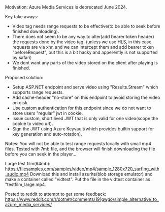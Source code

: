 Motivation:
Azure Media Services is deprecated June 2024.

Key take aways:
* Video tag needs range requests to be effective(to be able to seek before finished downloading).
* There does not seem to be any way to alter(add bearer token header) the requests done by the video tag.  (unless we use HLS, in this case requests are via xhr, and we can intercept them and add bearer token "beforeRequest", but this is a bit hacky and apperently is not supported by safari)
* We dont want any parts of the video stored on the client after playing is finished.

Proposed solution:
* Setup ASP.NET endpoint and serve video using "Results.Stream" which supports range requests.
* Add cache-header "no-store" on this endpoint to avoid storing the video on disk.
* Use custom authentication for this endpoint since we do not want to store users "regular" jwt in cookie.
* Issue custom, short lived JWT that is only valid for one video(scope the cookie to video url).
* Sign the JWT using Azure Keyvault(which provides builtin support for key generation and auto-rotation).

Notes:
You will not be able to test range requests locally with small mp4 files.
Tested with 7mb file, and the browser will finish downloading the file
before you can seek in the player...

Large test film(64mb): https://filesamples.com/samples/video/mp4/sample_1280x720_surfing_with_audio.mp4
Download this and install azurite(blob storage emulator) and make a container called "vidtest".
Put the file in the vidtest container as "testfilm_large.mp4.

Posted to reddit to attempt to get some feedback:
https://www.reddit.com/r/dotnet/comments/191gwgo/simple_alternative_to_azure_media_services/
